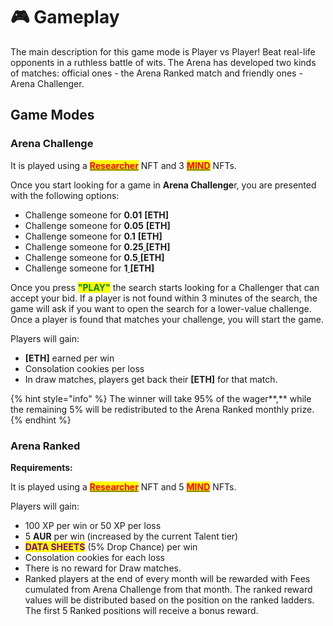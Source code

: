 # 🎮 Gameplay

The main description for this game mode is Player vs Player! Beat real-life opponents in a ruthless battle of wits. The Arena has developed two kinds of matches: official ones - the Arena Ranked match and friendly ones - Arena Challenger.

## Game Modes

### Arena Challenge&#x20;

It is played using a [<mark style="color:red;">**Researcher**</mark>](../../nfts/your-researcher/) NFT and 3 [<mark style="color:red;">**MIND**</mark>](../../nfts/minds/) NFTs.&#x20;

Once you start looking for a game in **Arena Challenge**r, you are presented with the following options:

* Challenge someone for **0.01** [ ](../../../../how-it-works/brain-cell-token.md)**\[ETH]**
* Challenge someone for **0.05** **\[ETH]**
* Challenge someone for **0.1** **\[ETH]**
* Challenge someone for **0.25**[ ](../../../../how-it-works/brain-cell-token.md)**\[ETH]**
* Challenge someone for **0.5**[ ](../../../../how-it-works/brain-cell-token.md)**\[ETH]**&#x20;
* Challenge someone for **1**[ ](../../../../how-it-works/brain-cell-token.md)**\[ETH]**&#x20;

Once you press <mark style="color:green;">**"PLAY"**</mark> the search starts looking for a Challenger that can accept your bid. If a player is not found within 3 minutes of the search, the game will ask if you want to open the search for a lower-value challenge. Once a player is found that matches your challenge, you will start the game.

Players will gain:  &#x20;

* **\[ETH]** earned per win
* Consolation cookies per loss
* In draw matches, players get back their **\[ETH]**  for that match.

{% hint style="info" %}
The winner will take 95% of the wager**,** while the remaining 5% will be redistributed to the Arena Ranked monthly prize. &#x20;
{% endhint %}

### Arena Ranked

**Requirements:**

It is played using a [<mark style="color:red;">**Researcher**</mark>](../../nfts/your-researcher/) NFT and 5 [<mark style="color:red;">**MIND**</mark>](../../nfts/minds/) NFTs.&#x20;

Players will gain:

* 100 XP per win or 50 XP per loss&#x20;
* 5 **AUR** per win (increased by the current Talent tier)&#x20;
* <mark style="color:purple;">**DATA SHEETS**</mark> (5% Drop Chance) per win&#x20;
* Consolation cookies for each loss&#x20;
* There is no reward for Draw matches.
* Ranked players at the end of every month will be rewarded with Fees cumulated from Arena Challenge from that month. The ranked reward values will be distributed based on the position on the ranked ladders. The first 5 Ranked positions will receive a bonus reward.
